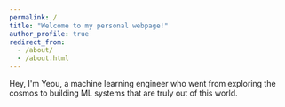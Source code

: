 ```yaml
---
permalink: /
title: "Welcome to my personal webpage!"
author_profile: true
redirect_from: 
  - /about/
  - /about.html
---
```


Hey, I'm Yeou, a machine learning engineer who went from exploring the cosmos to building ML systems that are truly out of this world.